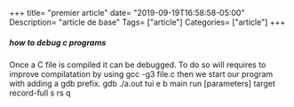 +++
title= "premier article"
date= "2019-09-19T16:58:58-05:00"
Description= "article de base"
Tags= ["article"]
Categories= ["article"]
+++

##### how to debug c programs
Once a C file is compiled it can be debugged.
To do so will requires to improve compilatation by using
gcc -g3 file.c
then we start our program with adding a gdb prefix.
gdb ./a.out
tui e
b main
run [parameters]
target record-full
s
rs
q